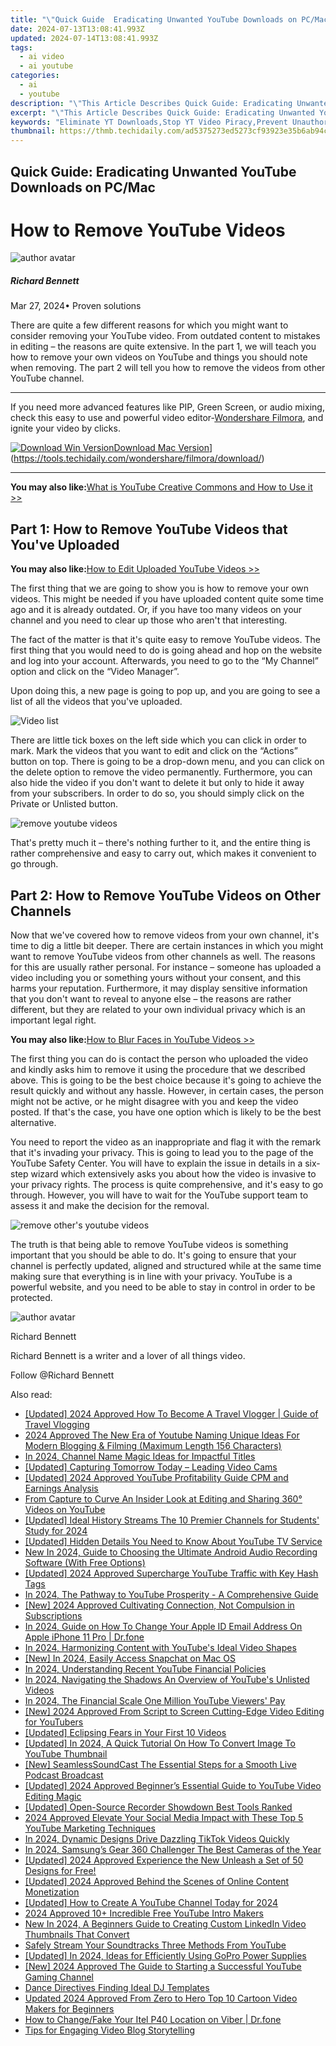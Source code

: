 ```yaml
---
title: "\"Quick Guide  Eradicating Unwanted YouTube Downloads on PC/Mac for 2024\""
date: 2024-07-13T13:08:41.993Z
updated: 2024-07-14T13:08:41.993Z
tags:
  - ai video
  - ai youtube
categories:
  - ai
  - youtube
description: "\"This Article Describes Quick Guide: Eradicating Unwanted YouTube Downloads on PC/Mac for 2024\""
excerpt: "\"This Article Describes Quick Guide: Eradicating Unwanted YouTube Downloads on PC/Mac for 2024\""
keywords: "Eliminate YT Downloads,Stop YT Video Piracy,Prevent Unauthorized YT Viewing,Remove Unlicensed YouTube Content,Banish Illegal YouTube Downloads,Disable YT File Sharing,Prevent Unauthorized YouTube Use"
thumbnail: https://thmb.techidaily.com/ad5375273ed5273cf93923e35b6ab94c30b89301141494859d6be3ab7df15629.jpg
---
```


## Quick Guide: Eradicating Unwanted YouTube Downloads on PC/Mac

# How to Remove YouTube Videos

![author avatar](https://images.wondershare.com/filmora/article-images/richard-bennett.jpg)

##### Richard Bennett

 Mar 27, 2024• Proven solutions

 There are quite a few different reasons for which you might want to consider removing your YouTube video. From outdated content to mistakes in editing – the reasons are quite extensive. In the part 1, we will teach you how to remove your own videos on YouTube and things you should note when removing. The part 2 will tell you how to remove the videos from other YouTube channel.

---

 If you need more advanced features like PIP, Green Screen, or audio mixing, check this easy to use and powerful video editor-[Wondershare Filmora](https://tools.techidaily.com/wondershare/filmora/download/), and ignite your video by clicks.

[![Download Win Version](https://images.wondershare.com/filmora/guide/download-btn-win.jpg)](https://tools.techidaily.com/wondershare/filmora/download/)[Download Mac Version](https://images.wondershare.com/filmora/guide/download-btn-mac.jpg)](https://tools.techidaily.com/wondershare/filmora/download/)

---

**You may also like:**[What is YouTube Creative Commons and How to Use it >>](https://tools.techidaily.com/wondershare/filmora/download/)

## Part 1: How to Remove YouTube Videos that You've Uploaded

**You may also like:**[How to Edit Uploaded YouTube Videos >>](https://tools.techidaily.com/wondershare/filmora/download/)

 The first thing that we are going to show you is how to remove your own videos. This might be needed if you have uploaded content quite some time ago and it is already outdated. Or, if you have too many videos on your channel and you need to clear up those who aren't that interesting.

 The fact of the matter is that it's quite easy to remove YouTube videos. The first thing that you would need to do is going ahead and hop on the website and log into your account. Afterwards, you need to go to the “My Channel” option and click on the “Video Manager”.

 Upon doing this, a new page is going to pop up, and you are going to see a list of all the videos that you've uploaded.

![Video list](https://images.wondershare.com/filmora/article-images/edit-youtube-video-basic-description-3.jpg)

 There are little tick boxes on the left side which you can click in order to mark. Mark the videos that you want to edit and click on the “Actions” button on top. There is going to be a drop-down menu, and you can click on the delete option to remove the video permanently. Furthermore, you can also hide the video if you don't want to delete it but only to hide it away from your subscribers. In order to do so, you should simply click on the Private or Unlisted button.

![remove youtube videos](https://images.wondershare.com/how-to-remove-youtube-videos.jpg)

 That's pretty much it – there's nothing further to it, and the entire thing is rather comprehensive and easy to carry out, which makes it convenient to go through.

## Part 2: How to Remove YouTube Videos on Other Channels

 Now that we've covered how to remove videos from your own channel, it's time to dig a little bit deeper. There are certain instances in which you might want to remove YouTube videos from other channels as well. The reasons for this are usually rather personal. For instance – someone has uploaded a video including you or something yours without your consent, and this harms your reputation. Furthermore, it may display sensitive information that you don't want to reveal to anyone else – the reasons are rather different, but they are related to your own individual privacy which is an important legal right.

**You may also like:**[How to Blur Faces in YouTube Videos >>](https://tools.techidaily.com/wondershare/filmora/download/)

 The first thing you can do is contact the person who uploaded the video and kindly asks him to remove it using the procedure that we described above. This is going to be the best choice because it's going to achieve the result quickly and without any hassle. However, in certain cases, the person might not be active, or he might disagree with you and keep the video posted. If that's the case, you have one option which is likely to be the best alternative.

 You need to report the video as an inappropriate and flag it with the remark that it's invading your privacy. This is going to lead you to the page of the YouTube Safety Center. You will have to explain the issue in details in a six-step wizard which extensively asks you about how the video is invasive to your privacy rights. The process is quite comprehensive, and it's easy to go through. However, you will have to wait for the YouTube support team to assess it and make the decision for the removal.

![remove other's youtube videos](https://images.wondershare.com/filmora/article-images/remove-youtube-videos-1.jpg)

 The truth is that being able to remove YouTube videos is something important that you should be able to do. It's going to ensure that your channel is perfectly updated, aligned and structured while at the same time making sure that everything is in line with your privacy. YouTube is a powerful website, and you need to be able to stay in control in order to be protected.

![author avatar](https://images.wondershare.com/filmora/article-images/richard-bennett.jpg)

Richard Bennett

Richard Bennett is a writer and a lover of all things video.

Follow @Richard Bennett


<ins class="adsbygoogle"
     style="display:block"
     data-ad-format="autorelaxed"
     data-ad-client="ca-pub-7571918770474297"
     data-ad-slot="1223367746"></ins>



<ins class="adsbygoogle"
     style="display:block"
     data-ad-client="ca-pub-7571918770474297"
     data-ad-slot="8358498916"
     data-ad-format="auto"
     data-full-width-responsive="true"></ins>



<span class="atpl-alsoreadstyle">Also read:</span>
<div><ul>
<li><a href="https://youtube-sure.techidaily.com/ed-2024-approved-how-to-become-a-travel-vlogger-guide-of-travel-vlogging/"><u>[Updated] 2024 Approved  How To Become A Travel Vlogger | Guide of Travel Vlogging</u></a></li>
<li><a href="https://youtube-sure.techidaily.com/approved-the-new-era-of-youtube-naming-unique-ideas-for-modern-blogging-and-filming-maximum-length-156-characters/"><u>2024 Approved  The New Era of Youtube Naming  Unique Ideas For Modern Blogging & Filming (Maximum Length  156 Characters)</u></a></li>
<li><a href="https://youtube-sure.techidaily.com/24-channel-name-magic-ideas-for-impactful-titles/"><u>In 2024, Channel Name Magic  Ideas for Impactful Titles</u></a></li>
<li><a href="https://extra-information.techidaily.com/updated-capturing-tomorrow-today-leading-video-cams/"><u>[Updated] Capturing Tomorrow Today – Leading Video Cams</u></a></li>
<li><a href="https://youtube-sure.techidaily.com/ed-2024-approved-youtube-profitability-guide-cpm-and-earnings-analysis/"><u>[Updated] 2024 Approved  YouTube Profitability Guide  CPM and Earnings Analysis</u></a></li>
<li><a href="https://youtube-sure.techidaily.com/capture-to-curve-an-insider-look-at-editing-and-sharing-360-videos-on-youtube/"><u>From Capture to Curve  An Insider Look at Editing and Sharing 360° Videos on YouTube</u></a></li>
<li><a href="https://youtube-sure.techidaily.com/ed-ideal-history-streams-the-10-premier-channels-for-students-study-for-2024/"><u>[Updated] Ideal History Streams  The 10 Premier Channels for Students' Study for 2024</u></a></li>
<li><a href="https://youtube-sure.techidaily.com/ed-hidden-details-you-need-to-know-about-youtube-tv-service/"><u>[Updated] Hidden Details You Need to Know About YouTube TV Service</u></a></li>
<li><a href="https://voice-adjusting.techidaily.com/new-in-2024-guide-to-choosing-the-ultimate-android-audio-recording-software-with-free-options/"><u>New In 2024, Guide to Choosing the Ultimate Android Audio Recording Software (With Free Options)</u></a></li>
<li><a href="https://youtube-sure.techidaily.com/ed-2024-approved-supercharge-youtube-traffic-with-key-hash-tags/"><u>[Updated] 2024 Approved  Supercharge YouTube Traffic with Key Hash Tags</u></a></li>
<li><a href="https://youtube-sure.techidaily.com/24-the-pathway-to-youtube-prosperity-a-comprehensive-guide/"><u>In 2024, The Pathway to YouTube Prosperity - A Comprehensive Guide</u></a></li>
<li><a href="https://youtube-sure.techidaily.com/024-approved-cultivating-connection-not-compulsion-in-subscriptions/"><u>[New] 2024 Approved  Cultivating Connection, Not Compulsion in Subscriptions</u></a></li>
<li><a href="https://iphone-unlock.techidaily.com/in-2024-guide-on-how-to-change-your-apple-id-email-address-on-apple-iphone-11-pro-drfone-by-drfone-ios/"><u>In 2024, Guide on How To Change Your Apple ID Email Address On Apple iPhone 11 Pro | Dr.fone</u></a></li>
<li><a href="https://youtube-sure.techidaily.com/24-harmonizing-content-with-youtubes-ideal-video-shapes/"><u>In 2024, Harmonizing Content with YouTube's Ideal Video Shapes</u></a></li>
<li><a href="https://snapchat-videos.techidaily.com/new-in-2024-easily-access-snapchat-on-mac-os/"><u>[New] In 2024, Easily Access Snapchat on Mac OS</u></a></li>
<li><a href="https://youtube-sure.techidaily.com/24-understanding-recent-youtube-financial-policies/"><u>In 2024, Understanding Recent YouTube Financial Policies</u></a></li>
<li><a href="https://youtube-sure.techidaily.com/24-navigating-the-shadows-an-overview-of-youtubes-unlisted-videos/"><u>In 2024, Navigating the Shadows  An Overview of YouTube's Unlisted Videos</u></a></li>
<li><a href="https://youtube-sure.techidaily.com/24-the-financial-scale-one-million-youtube-viewers-pay/"><u>In 2024, The Financial Scale  One Million YouTube Viewers' Pay</u></a></li>
<li><a href="https://youtube-sure.techidaily.com/024-approved-from-script-to-screen-cutting-edge-video-editing-for-youtubers/"><u>[New] 2024 Approved  From Script to Screen  Cutting-Edge Video Editing for YouTubers</u></a></li>
<li><a href="https://youtube-sure.techidaily.com/ed-eclipsing-fears-in-your-first-10-videos/"><u>[Updated] Eclipsing Fears in Your First 10 Videos</u></a></li>
<li><a href="https://youtube-sure.techidaily.com/ed-in-2024-a-quick-tutorial-on-how-to-convert-image-to-youtube-thumbnail/"><u>[Updated] In 2024, A Quick Tutorial On How To Convert Image To YouTube Thumbnail</u></a></li>
<li><a href="https://extra-guidance.techidaily.com/new-seamlesssoundcast-the-essential-steps-for-a-smooth-live-podcast-broadcast/"><u>[New] SeamlessSoundCast  The Essential Steps for a Smooth Live Podcast Broadcast</u></a></li>
<li><a href="https://youtube-sure.techidaily.com/ed-2024-approved-beginners-essential-guide-to-youtube-video-editing-magic/"><u>[Updated] 2024 Approved  Beginner’s Essential Guide to YouTube Video Editing Magic</u></a></li>
<li><a href="https://visual-screen-recording.techidaily.com/updated-open-source-recorder-showdown-best-tools-ranked/"><u>[Updated] Open-Source Recorder Showdown  Best Tools Ranked</u></a></li>
<li><a href="https://youtube-sure.techidaily.com/approved-elevate-your-social-media-impact-with-these-top-5-youtube-marketing-techniques/"><u>2024 Approved  Elevate Your Social Media Impact with These Top 5 YouTube Marketing Techniques</u></a></li>
<li><a href="https://tiktok-videos.techidaily.com/in-2024-dynamic-designs-drive-dazzling-tiktok-videos-quickly/"><u>In 2024, Dynamic Designs Drive Dazzling TikTok Videos Quickly</u></a></li>
<li><a href="https://extra-skills.techidaily.com/in-2024-samsungs-gear-360-challenger-the-best-cameras-of-the-year/"><u>In 2024, Samsung’s Gear 360 Challenger  The Best Cameras of the Year</u></a></li>
<li><a href="https://youtube-sure.techidaily.com/ed-2024-approved-experience-the-new-unleash-a-set-of-50-designs-for-free/"><u>[Updated] 2024 Approved  Experience the New  Unleash a Set of 50 Designs for Free!</u></a></li>
<li><a href="https://youtube-sure.techidaily.com/ed-2024-approved-behind-the-scenes-of-online-content-monetization/"><u>[Updated] 2024 Approved  Behind the Scenes of Online Content Monetization</u></a></li>
<li><a href="https://youtube-sure.techidaily.com/ed-how-to-create-a-youtube-channel-today-for-2024/"><u>[Updated] How to Create A YouTube Channel Today for 2024</u></a></li>
<li><a href="https://youtube-sure.techidaily.com/approved-10plus-incredible-free-youtube-intro-makers/"><u>2024 Approved  10+ Incredible Free YouTube Intro Makers</u></a></li>
<li><a href="https://ai-video-apps.techidaily.com/new-in-2024-a-beginners-guide-to-creating-custom-linkedin-video-thumbnails-that-convert/"><u>New In 2024, A Beginners Guide to Creating Custom LinkedIn Video Thumbnails That Convert</u></a></li>
<li><a href="https://youtube-clips.techidaily.com/safely-stream-your-soundtracks-three-methods-from-youtube/"><u>Safely Stream Your Soundtracks  Three Methods From YouTube</u></a></li>
<li><a href="https://vp-tips.techidaily.com/updated-in-2024-ideas-for-efficiently-using-gopro-power-supplies/"><u>[Updated] In 2024, Ideas for Efficiently Using GoPro Power Supplies</u></a></li>
<li><a href="https://youtube-sure.techidaily.com/024-approved-the-guide-to-starting-a-successful-youtube-gaming-channel/"><u>[New] 2024 Approved  The Guide to Starting a Successful YouTube Gaming Channel</u></a></li>
<li><a href="https://youtube-sure.techidaily.com/-directives-finding-ideal-dj-templates/"><u>Dance Directives  Finding Ideal DJ Templates</u></a></li>
<li><a href="https://smart-video-editing.techidaily.com/updated-2024-approved-from-zero-to-hero-top-10-cartoon-video-makers-for-beginners/"><u>Updated 2024 Approved From Zero to Hero Top 10 Cartoon Video Makers for Beginners</u></a></li>
<li><a href="https://review-topics.techidaily.com/how-to-changefake-your-itel-p40-location-on-viber-drfone-by-drfone-virtual-android/"><u>How to Change/Fake Your Itel P40 Location on Viber | Dr.fone</u></a></li>
<li><a href="https://extra-information.techidaily.com/tips-for-engaging-video-blog-storytelling/"><u>Tips for Engaging Video Blog Storytelling</u></a></li>
</ul></div>

